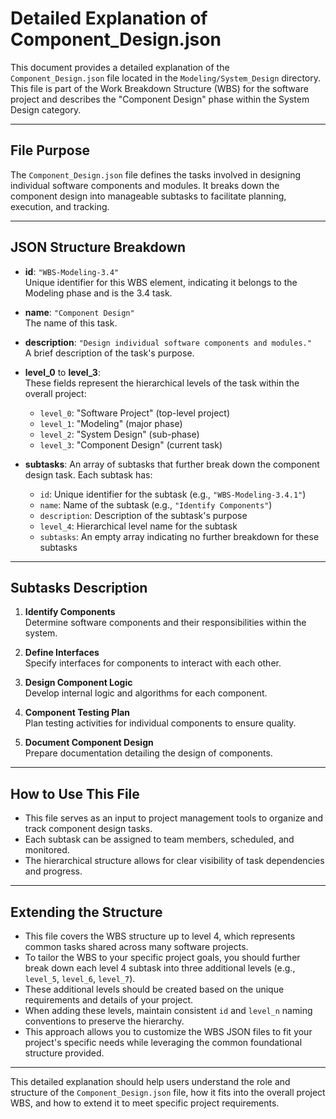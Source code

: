 # Detailed Explanation of Component_Design.json

This document provides a detailed explanation of the `Component_Design.json` file located in the `Modeling/System_Design` directory. This file is part of the Work Breakdown Structure (WBS) for the software project and describes the "Component Design" phase within the System Design category.

---

## File Purpose

The `Component_Design.json` file defines the tasks involved in designing individual software components and modules. It breaks down the component design into manageable subtasks to facilitate planning, execution, and tracking.

---

## JSON Structure Breakdown

- **id**: `"WBS-Modeling-3.4"`  
  Unique identifier for this WBS element, indicating it belongs to the Modeling phase and is the 3.4 task.

- **name**: `"Component Design"`  
  The name of this task.

- **description**: `"Design individual software components and modules."`  
  A brief description of the task's purpose.

- **level_0** to **level_3**:  
  These fields represent the hierarchical levels of the task within the overall project:  
  - `level_0`: "Software Project" (top-level project)  
  - `level_1`: "Modeling" (major phase)  
  - `level_2`: "System Design" (sub-phase)  
  - `level_3`: "Component Design" (current task)

- **subtasks**: An array of subtasks that further break down the component design task. Each subtask has:  
  - `id`: Unique identifier for the subtask (e.g., `"WBS-Modeling-3.4.1"`)  
  - `name`: Name of the subtask (e.g., `"Identify Components"`)  
  - `description`: Description of the subtask's purpose  
  - `level_4`: Hierarchical level name for the subtask  
  - `subtasks`: An empty array indicating no further breakdown for these subtasks

---

## Subtasks Description

1. **Identify Components**  
   Determine software components and their responsibilities within the system.

2. **Define Interfaces**  
   Specify interfaces for components to interact with each other.

3. **Design Component Logic**  
   Develop internal logic and algorithms for each component.

4. **Component Testing Plan**  
   Plan testing activities for individual components to ensure quality.

5. **Document Component Design**  
   Prepare documentation detailing the design of components.

---

## How to Use This File

- This file serves as an input to project management tools to organize and track component design tasks.
- Each subtask can be assigned to team members, scheduled, and monitored.
- The hierarchical structure allows for clear visibility of task dependencies and progress.

---

## Extending the Structure

- This file covers the WBS structure up to level 4, which represents common tasks shared across many software projects.
- To tailor the WBS to your specific project goals, you should further break down each level 4 subtask into three additional levels (e.g., `level_5`, `level_6`, `level_7`).
- These additional levels should be created based on the unique requirements and details of your project.
- When adding these levels, maintain consistent `id` and `level_n` naming conventions to preserve the hierarchy.
- This approach allows you to customize the WBS JSON files to fit your project's specific needs while leveraging the common foundational structure provided.

---

This detailed explanation should help users understand the role and structure of the `Component_Design.json` file, how it fits into the overall project WBS, and how to extend it to meet specific project requirements.
